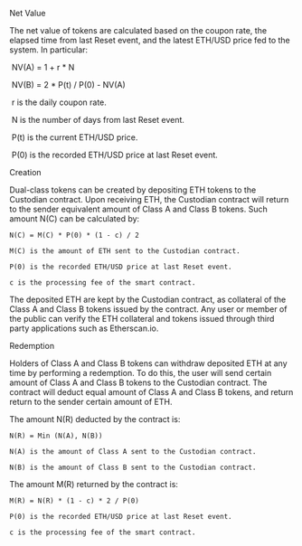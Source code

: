 Net Value

The net value of tokens are calculated based on the coupon rate, the elapsed time from last Reset event, and the latest ETH/USD price fed to the system. In particular:

​	NV(A) = 1 + r * N

​	NV(B) = 2 * P(t) / P(0) - NV(A)

​	r is the daily coupon rate.

​	N is the number of days from last Reset event.

​	P(t) is the current ETH/USD price.

​	P(0) is the recorded ETH/USD price at last Reset event.

Creation

Dual-class tokens can be created by depositing ETH tokens to the Custodian contract. Upon receiving ETH, the Custodian contract will return to the sender equivalent amount of Class A and Class B tokens. Such amount N(C) can be calculated by:

    N(C) = M(C) * P(0) * (1 - c) / 2

    M(C) is the amount of ETH sent to the Custodian contract.

    P(0) is the recorded ETH/USD price at last Reset event.

    c is the processing fee of the smart contract.

The deposited ETH are kept by the Custodian contract, as collateral of the Class A and Class B tokens issued by the contract. Any user or member of the public can verify the ETH collateral and tokens issued through third party applications such as Etherscan.io.

Redemption

Holders of Class A and Class B tokens can withdraw deposited ETH at any time by performing a redemption. To do this, the user will send certain amount of Class A and Class B tokens to the Custodian contract. The contract will deduct equal amount of Class A and Class B tokens, and return return to the sender certain amount of ETH. 

The amount N(R) deducted by the contract is:

    N(R) = Min (N(A), N(B))

    N(A) is the amount of Class A sent to the Custodian contract.

    N(B) is the amount of Class B sent to the Custodian contract.

The amount M(R) returned by the contract is:

    M(R) = N(R) * (1 - c) * 2 / P(0)

    P(0) is the recorded ETH/USD price at last Reset event.

    c is the processing fee of the smart contract.


